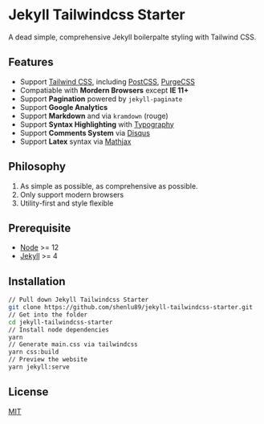 # Jekyll Tailwindcss Starter

A dead simple, comprehensive Jekyll boilerpalte styling with Tailwind CSS.

## Features

- Support [Tailwind CSS](https://tailwindcss.com/), including [PostCSS](https://postcss.org/), [PurgeCSS](https://purgecss.com/)
- Compatiable with **Mordern Browsers** except **IE 11+**
- Support **Pagination** powered by `jekyll-paginate`
- Support **Google Analytics**
- Support **Markdown** and via `kramdown` (rouge)
- Support **Syntax Highlighting** with [Typography](https://github.com/tailwindlabs/tailwindcss-typography)
- Support **Comments System** via [Disqus](https://disqus.com/)
- Support **Latex** syntax via [Mathjax](https://www.mathjax.org/)

## Philosophy

1. As simple as possible, as comprehensive as possible.
2. Only support modern browsers
3. Utility-first and style flexible

## Prerequisite

- [Node](https://nodejs.org/en/) >= 12
- [Jekyll](https://jekyllrb.com/) >= 4

## Installation

```sh
// Pull down Jekyll Tailwindcss Starter
git clone https://github.com/shenlu89/jekyll-tailwindcss-starter.git
// Get into the folder
cd jekyll-tailwindcss-starter
// Install node dependencies
yarn
// Generate main.css via tailwindcss
yarn css:build
// Preview the website
yarn jekyll:serve
```

## License

[MIT](https://github.com/shenlu89/jekyll-tailwindcss-starter/blob/main/LICENSE)
